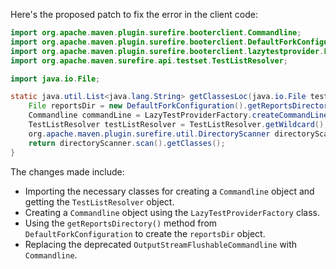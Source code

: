 Here's the proposed patch to fix the error in the client code:

```java
import org.apache.maven.plugin.surefire.booterclient.Commandline;
import org.apache.maven.plugin.surefire.booterclient.DefaultForkConfiguration;
import org.apache.maven.plugin.surefire.booterclient.lazytestprovider.LazyTestProviderFactory;
import org.apache.maven.surefire.api.testset.TestListResolver;

import java.io.File;

static java.util.List<java.lang.String> getClassesLoc(java.io.File testSrcFolder) {
    File reportsDir = new DefaultForkConfiguration().getReportsDirectory();
    Commandline commandLine = LazyTestProviderFactory.createCommandLine(new DefaultForkConfiguration(), 1, reportsDir);
    TestListResolver testListResolver = TestListResolver.getWildcard();
    org.apache.maven.plugin.surefire.util.DirectoryScanner directoryScanner = new org.apache.maven.plugin.surefire.util.DirectoryScanner(testSrcFolder, testListResolver);
    return directoryScanner.scan().getClasses();
}
```

The changes made include:

* Importing the necessary classes for creating a `Commandline` object and getting the `TestListResolver` object.
* Creating a `Commandline` object using the `LazyTestProviderFactory` class.
* Using the `getReportsDirectory()` method from `DefaultForkConfiguration` to create the `reportsDir` object.
* Replacing the deprecated `OutputStreamFlushableCommandline` with `Commandline`.